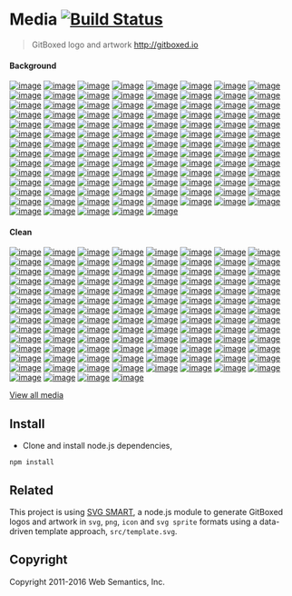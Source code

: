 # Media [![Build Status](https://travis-ci.org/gitboxed/media.svg?branch=master)](https://travis-ci.org/gitboxed/media)
> GitBoxed logo and artwork http://gitboxed.io

#### Background

[![image](https://raw.githubusercontent.com/gitboxed/media/gh-pages/assets/png/logo-3d-2dcube-bg-full-cornflowerblue-w500.png)](http://gitboxed.io)
[![image](https://raw.githubusercontent.com/gitboxed/media/gh-pages/assets/png/logo-3d-2dcube-bg-full-black-w500.png)](http://gitboxed.io)
[![image](https://raw.githubusercontent.com/gitboxed/media/gh-pages/assets/png/logo-3d-2dcube-bg-full-cornflowerblue-w500.png)](http://gitboxed.io)
[![image](https://raw.githubusercontent.com/gitboxed/media/gh-pages/assets/png/logo-3d-2dcube-bg-full-heliotrope-w500.png)](http://gitboxed.io)
[![image](https://raw.githubusercontent.com/gitboxed/media/gh-pages/assets/png/logo-3d-2dcube-bg-full-lavendermagenta-w500.png)](http://gitboxed.io)
[![image](https://raw.githubusercontent.com/gitboxed/media/gh-pages/assets/png/logo-3d-2dcube-bg-full-pictonblue-w500.png)](http://gitboxed.io)
[![image](https://raw.githubusercontent.com/gitboxed/media/gh-pages/assets/png/logo-3d-2dcube-bg-full-regentgray-w500.png)](http://gitboxed.io)
[![image](https://raw.githubusercontent.com/gitboxed/media/gh-pages/assets/png/logo-3d-2dcube-bg-full-tangerine-w500.png)](http://gitboxed.io)
[![image](https://raw.githubusercontent.com/gitboxed/media/gh-pages/assets/png/logo-3d-2dcube-bg-full-tundora-w500.png)](http://gitboxed.io)
[![image](https://raw.githubusercontent.com/gitboxed/media/gh-pages/assets/png/logo-3d-2dcube-bg-full-turquoiseblue-w500.png)](http://gitboxed.io)
[![image](https://raw.githubusercontent.com/gitboxed/media/gh-pages/assets/png/logo-3d-3dcube-bg-full-black-w500.png)](http://gitboxed.io)
[![image](https://raw.githubusercontent.com/gitboxed/media/gh-pages/assets/png/logo-3d-3dcube-bg-full-cornflowerblue-w500.png)](http://gitboxed.io)
[![image](https://raw.githubusercontent.com/gitboxed/media/gh-pages/assets/png/logo-3d-3dcube-bg-full-heliotrope-w500.png)](http://gitboxed.io)
[![image](https://raw.githubusercontent.com/gitboxed/media/gh-pages/assets/png/logo-3d-3dcube-bg-full-lavendermagenta-w500.png)](http://gitboxed.io)
[![image](https://raw.githubusercontent.com/gitboxed/media/gh-pages/assets/png/logo-3d-3dcube-bg-full-pictonblue-w500.png)](http://gitboxed.io)
[![image](https://raw.githubusercontent.com/gitboxed/media/gh-pages/assets/png/logo-3d-3dcube-bg-full-regentgray-w500.png)](http://gitboxed.io)
[![image](https://raw.githubusercontent.com/gitboxed/media/gh-pages/assets/png/logo-3d-3dcube-bg-full-tangerine-w500.png)](http://gitboxed.io)
[![image](https://raw.githubusercontent.com/gitboxed/media/gh-pages/assets/png/logo-3d-3dcube-bg-full-tundora-w500.png)](http://gitboxed.io)
[![image](https://raw.githubusercontent.com/gitboxed/media/gh-pages/assets/png/logo-3d-3dcube-bg-full-turquoiseblue-w500.png)](http://gitboxed.io)
[![image](https://raw.githubusercontent.com/gitboxed/media/gh-pages/assets/png/logo-3d-boxed-bg-full-black-w500.png)](http://gitboxed.io)
[![image](https://raw.githubusercontent.com/gitboxed/media/gh-pages/assets/png/logo-3d-boxed-bg-full-cornflowerblue-w500.png)](http://gitboxed.io)
[![image](https://raw.githubusercontent.com/gitboxed/media/gh-pages/assets/png/logo-3d-boxed-bg-full-heliotrope-w500.png)](http://gitboxed.io)
[![image](https://raw.githubusercontent.com/gitboxed/media/gh-pages/assets/png/logo-3d-boxed-bg-full-lavendermagenta-w500.png)](http://gitboxed.io)
[![image](https://raw.githubusercontent.com/gitboxed/media/gh-pages/assets/png/logo-3d-boxed-bg-full-pictonblue-w500.png)](http://gitboxed.io)
[![image](https://raw.githubusercontent.com/gitboxed/media/gh-pages/assets/png/logo-3d-boxed-bg-full-regentgray-w500.png)](http://gitboxed.io)
[![image](https://raw.githubusercontent.com/gitboxed/media/gh-pages/assets/png/logo-3d-boxed-bg-full-tangerine-w500.png)](http://gitboxed.io)
[![image](https://raw.githubusercontent.com/gitboxed/media/gh-pages/assets/png/logo-3d-boxed-bg-full-tundora-w500.png)](http://gitboxed.io)
[![image](https://raw.githubusercontent.com/gitboxed/media/gh-pages/assets/png/logo-3d-boxed-bg-full-turquoiseblue-w500.png)](http://gitboxed.io)
[![image](https://raw.githubusercontent.com/gitboxed/media/gh-pages/assets/png/logo-3d-circled-bg-full-black-w500.png)](http://gitboxed.io)
[![image](https://raw.githubusercontent.com/gitboxed/media/gh-pages/assets/png/logo-3d-circled-bg-full-cornflowerblue-w500.png)](http://gitboxed.io)
[![image](https://raw.githubusercontent.com/gitboxed/media/gh-pages/assets/png/logo-3d-circled-bg-full-heliotrope-w500.png)](http://gitboxed.io)
[![image](https://raw.githubusercontent.com/gitboxed/media/gh-pages/assets/png/logo-3d-circled-bg-full-lavendermagenta-w500.png)](http://gitboxed.io)
[![image](https://raw.githubusercontent.com/gitboxed/media/gh-pages/assets/png/logo-3d-circled-bg-full-pictonblue-w500.png)](http://gitboxed.io)
[![image](https://raw.githubusercontent.com/gitboxed/media/gh-pages/assets/png/logo-3d-circled-bg-full-regentgray-w500.png)](http://gitboxed.io)
[![image](https://raw.githubusercontent.com/gitboxed/media/gh-pages/assets/png/logo-3d-circled-bg-full-tangerine-w500.png)](http://gitboxed.io)
[![image](https://raw.githubusercontent.com/gitboxed/media/gh-pages/assets/png/logo-3d-circled-bg-full-tundora-w500.png)](http://gitboxed.io)
[![image](https://raw.githubusercontent.com/gitboxed/media/gh-pages/assets/png/logo-3d-circled-bg-full-turquoiseblue-w500.png)](http://gitboxed.io)
[![image](https://raw.githubusercontent.com/gitboxed/media/gh-pages/assets/png/logo-3d-cubed-bg-full-black-w500.png)](http://gitboxed.io)
[![image](https://raw.githubusercontent.com/gitboxed/media/gh-pages/assets/png/logo-3d-cubed-bg-full-cornflowerblue-w500.png)](http://gitboxed.io)
[![image](https://raw.githubusercontent.com/gitboxed/media/gh-pages/assets/png/logo-3d-cubed-bg-full-heliotrope-w500.png)](http://gitboxed.io)
[![image](https://raw.githubusercontent.com/gitboxed/media/gh-pages/assets/png/logo-3d-cubed-bg-full-lavendermagenta-w500.png)](http://gitboxed.io)
[![image](https://raw.githubusercontent.com/gitboxed/media/gh-pages/assets/png/logo-3d-cubed-bg-full-pictonblue-w500.png)](http://gitboxed.io)
[![image](https://raw.githubusercontent.com/gitboxed/media/gh-pages/assets/png/logo-3d-cubed-bg-full-regentgray-w500.png)](http://gitboxed.io)
[![image](https://raw.githubusercontent.com/gitboxed/media/gh-pages/assets/png/logo-3d-cubed-bg-full-tangerine-w500.png)](http://gitboxed.io)
[![image](https://raw.githubusercontent.com/gitboxed/media/gh-pages/assets/png/logo-3d-cubed-bg-full-tundora-w500.png)](http://gitboxed.io)
[![image](https://raw.githubusercontent.com/gitboxed/media/gh-pages/assets/png/logo-3d-cubed-bg-full-turquoiseblue-w500.png)](http://gitboxed.io)
[![image](https://raw.githubusercontent.com/gitboxed/media/gh-pages/assets/png/logo-3d-tapped-bg-full-black-w500.png)](http://gitboxed.io)
[![image](https://raw.githubusercontent.com/gitboxed/media/gh-pages/assets/png/logo-3d-tapped-bg-full-cornflowerblue-w500.png)](http://gitboxed.io)
[![image](https://raw.githubusercontent.com/gitboxed/media/gh-pages/assets/png/logo-3d-tapped-bg-full-heliotrope-w500.png)](http://gitboxed.io)
[![image](https://raw.githubusercontent.com/gitboxed/media/gh-pages/assets/png/logo-3d-tapped-bg-full-lavendermagenta-w500.png)](http://gitboxed.io)
[![image](https://raw.githubusercontent.com/gitboxed/media/gh-pages/assets/png/logo-3d-tapped-bg-full-pictonblue-w500.png)](http://gitboxed.io)
[![image](https://raw.githubusercontent.com/gitboxed/media/gh-pages/assets/png/logo-3d-tapped-bg-full-regentgray-w500.png)](http://gitboxed.io)
[![image](https://raw.githubusercontent.com/gitboxed/media/gh-pages/assets/png/logo-3d-tapped-bg-full-tangerine-w500.png)](http://gitboxed.io)
[![image](https://raw.githubusercontent.com/gitboxed/media/gh-pages/assets/png/logo-3d-tapped-bg-full-tundora-w500.png)](http://gitboxed.io)
[![image](https://raw.githubusercontent.com/gitboxed/media/gh-pages/assets/png/logo-3d-tapped-bg-full-turquoiseblue-w500.png)](http://gitboxed.io)
[![image](https://raw.githubusercontent.com/gitboxed/media/gh-pages/assets/png/logo-flat-2dcube-bg-full-black-w500.png)](http://gitboxed.io)
[![image](https://raw.githubusercontent.com/gitboxed/media/gh-pages/assets/png/logo-flat-2dcube-bg-full-cornflowerblue-w500.png)](http://gitboxed.io)
[![image](https://raw.githubusercontent.com/gitboxed/media/gh-pages/assets/png/logo-flat-2dcube-bg-full-heliotrope-w500.png)](http://gitboxed.io)
[![image](https://raw.githubusercontent.com/gitboxed/media/gh-pages/assets/png/logo-flat-2dcube-bg-full-lavendermagenta-w500.png)](http://gitboxed.io)
[![image](https://raw.githubusercontent.com/gitboxed/media/gh-pages/assets/png/logo-flat-2dcube-bg-full-pictonblue-w500.png)](http://gitboxed.io)
[![image](https://raw.githubusercontent.com/gitboxed/media/gh-pages/assets/png/logo-flat-2dcube-bg-full-regentgray-w500.png)](http://gitboxed.io)
[![image](https://raw.githubusercontent.com/gitboxed/media/gh-pages/assets/png/logo-flat-2dcube-bg-full-tangerine-w500.png)](http://gitboxed.io)
[![image](https://raw.githubusercontent.com/gitboxed/media/gh-pages/assets/png/logo-flat-2dcube-bg-full-tundora-w500.png)](http://gitboxed.io)
[![image](https://raw.githubusercontent.com/gitboxed/media/gh-pages/assets/png/logo-flat-2dcube-bg-full-turquoiseblue-w500.png)](http://gitboxed.io)
[![image](https://raw.githubusercontent.com/gitboxed/media/gh-pages/assets/png/logo-flat-3dcube-bg-full-black-w500.png)](http://gitboxed.io)
[![image](https://raw.githubusercontent.com/gitboxed/media/gh-pages/assets/png/logo-flat-3dcube-bg-full-cornflowerblue-w500.png)](http://gitboxed.io)
[![image](https://raw.githubusercontent.com/gitboxed/media/gh-pages/assets/png/logo-flat-3dcube-bg-full-heliotrope-w500.png)](http://gitboxed.io)
[![image](https://raw.githubusercontent.com/gitboxed/media/gh-pages/assets/png/logo-flat-3dcube-bg-full-lavendermagenta-w500.png)](http://gitboxed.io)
[![image](https://raw.githubusercontent.com/gitboxed/media/gh-pages/assets/png/logo-flat-3dcube-bg-full-pictonblue-w500.png)](http://gitboxed.io)
[![image](https://raw.githubusercontent.com/gitboxed/media/gh-pages/assets/png/logo-flat-3dcube-bg-full-regentgray-w500.png)](http://gitboxed.io)
[![image](https://raw.githubusercontent.com/gitboxed/media/gh-pages/assets/png/logo-flat-3dcube-bg-full-tangerine-w500.png)](http://gitboxed.io)
[![image](https://raw.githubusercontent.com/gitboxed/media/gh-pages/assets/png/logo-flat-3dcube-bg-full-tundora-w500.png)](http://gitboxed.io)
[![image](https://raw.githubusercontent.com/gitboxed/media/gh-pages/assets/png/logo-flat-3dcube-bg-full-turquoiseblue-w500.png)](http://gitboxed.io)
[![image](https://raw.githubusercontent.com/gitboxed/media/gh-pages/assets/png/logo-flat-boxed-bg-full-black-w500.png)](http://gitboxed.io)
[![image](https://raw.githubusercontent.com/gitboxed/media/gh-pages/assets/png/logo-flat-boxed-bg-full-cornflowerblue-w500.png)](http://gitboxed.io)
[![image](https://raw.githubusercontent.com/gitboxed/media/gh-pages/assets/png/logo-flat-boxed-bg-full-heliotrope-w500.png)](http://gitboxed.io)
[![image](https://raw.githubusercontent.com/gitboxed/media/gh-pages/assets/png/logo-flat-boxed-bg-full-lavendermagenta-w500.png)](http://gitboxed.io)
[![image](https://raw.githubusercontent.com/gitboxed/media/gh-pages/assets/png/logo-flat-boxed-bg-full-pictonblue-w500.png)](http://gitboxed.io)
[![image](https://raw.githubusercontent.com/gitboxed/media/gh-pages/assets/png/logo-flat-boxed-bg-full-regentgray-w500.png)](http://gitboxed.io)
[![image](https://raw.githubusercontent.com/gitboxed/media/gh-pages/assets/png/logo-flat-boxed-bg-full-tangerine-w500.png)](http://gitboxed.io)
[![image](https://raw.githubusercontent.com/gitboxed/media/gh-pages/assets/png/logo-flat-boxed-bg-full-tundora-w500.png)](http://gitboxed.io)
[![image](https://raw.githubusercontent.com/gitboxed/media/gh-pages/assets/png/logo-flat-boxed-bg-full-turquoiseblue-w500.png)](http://gitboxed.io)
[![image](https://raw.githubusercontent.com/gitboxed/media/gh-pages/assets/png/logo-flat-circled-bg-full-black-w500.png)](http://gitboxed.io)
[![image](https://raw.githubusercontent.com/gitboxed/media/gh-pages/assets/png/logo-flat-circled-bg-full-cornflowerblue-w500.png)](http://gitboxed.io)
[![image](https://raw.githubusercontent.com/gitboxed/media/gh-pages/assets/png/logo-flat-circled-bg-full-heliotrope-w500.png)](http://gitboxed.io)
[![image](https://raw.githubusercontent.com/gitboxed/media/gh-pages/assets/png/logo-flat-circled-bg-full-lavendermagenta-w500.png)](http://gitboxed.io)
[![image](https://raw.githubusercontent.com/gitboxed/media/gh-pages/assets/png/logo-flat-circled-bg-full-pictonblue-w500.png)](http://gitboxed.io)
[![image](https://raw.githubusercontent.com/gitboxed/media/gh-pages/assets/png/logo-flat-circled-bg-full-regentgray-w500.png)](http://gitboxed.io)
[![image](https://raw.githubusercontent.com/gitboxed/media/gh-pages/assets/png/logo-flat-circled-bg-full-tangerine-w500.png)](http://gitboxed.io)
[![image](https://raw.githubusercontent.com/gitboxed/media/gh-pages/assets/png/logo-flat-circled-bg-full-tundora-w500.png)](http://gitboxed.io)
[![image](https://raw.githubusercontent.com/gitboxed/media/gh-pages/assets/png/logo-flat-circled-bg-full-turquoiseblue-w500.png)](http://gitboxed.io)
[![image](https://raw.githubusercontent.com/gitboxed/media/gh-pages/assets/png/logo-flat-cubed-bg-full-black-w500.png)](http://gitboxed.io)
[![image](https://raw.githubusercontent.com/gitboxed/media/gh-pages/assets/png/logo-flat-cubed-bg-full-cornflowerblue-w500.png)](http://gitboxed.io)
[![image](https://raw.githubusercontent.com/gitboxed/media/gh-pages/assets/png/logo-flat-cubed-bg-full-heliotrope-w500.png)](http://gitboxed.io)
[![image](https://raw.githubusercontent.com/gitboxed/media/gh-pages/assets/png/logo-flat-cubed-bg-full-lavendermagenta-w500.png)](http://gitboxed.io)
[![image](https://raw.githubusercontent.com/gitboxed/media/gh-pages/assets/png/logo-flat-cubed-bg-full-pictonblue-w500.png)](http://gitboxed.io)
[![image](https://raw.githubusercontent.com/gitboxed/media/gh-pages/assets/png/logo-flat-cubed-bg-full-regentgray-w500.png)](http://gitboxed.io)
[![image](https://raw.githubusercontent.com/gitboxed/media/gh-pages/assets/png/logo-flat-cubed-bg-full-tangerine-w500.png)](http://gitboxed.io)
[![image](https://raw.githubusercontent.com/gitboxed/media/gh-pages/assets/png/logo-flat-cubed-bg-full-tundora-w500.png)](http://gitboxed.io)
[![image](https://raw.githubusercontent.com/gitboxed/media/gh-pages/assets/png/logo-flat-cubed-bg-full-turquoiseblue-w500.png)](http://gitboxed.io)
[![image](https://raw.githubusercontent.com/gitboxed/media/gh-pages/assets/png/logo-flat-tapped-bg-full-black-w500.png)](http://gitboxed.io)
[![image](https://raw.githubusercontent.com/gitboxed/media/gh-pages/assets/png/logo-flat-tapped-bg-full-cornflowerblue-w500.png)](http://gitboxed.io)
[![image](https://raw.githubusercontent.com/gitboxed/media/gh-pages/assets/png/logo-flat-tapped-bg-full-heliotrope-w500.png)](http://gitboxed.io)
[![image](https://raw.githubusercontent.com/gitboxed/media/gh-pages/assets/png/logo-flat-tapped-bg-full-lavendermagenta-w500.png)](http://gitboxed.io)
[![image](https://raw.githubusercontent.com/gitboxed/media/gh-pages/assets/png/logo-flat-tapped-bg-full-pictonblue-w500.png)](http://gitboxed.io)
[![image](https://raw.githubusercontent.com/gitboxed/media/gh-pages/assets/png/logo-flat-tapped-bg-full-regentgray-w500.png)](http://gitboxed.io)
[![image](https://raw.githubusercontent.com/gitboxed/media/gh-pages/assets/png/logo-flat-tapped-bg-full-tangerine-w500.png)](http://gitboxed.io)
[![image](https://raw.githubusercontent.com/gitboxed/media/gh-pages/assets/png/logo-flat-tapped-bg-full-tundora-w500.png)](http://gitboxed.io)
[![image](https://raw.githubusercontent.com/gitboxed/media/gh-pages/assets/png/logo-flat-tapped-bg-full-turquoiseblue-w500.png)](http://gitboxed.io)

#### Clean

[![image](https://raw.githubusercontent.com/gitboxed/media/gh-pages/assets/png/logo-3d-2dcube-full-black-w500.png)](http://gitboxed.io)
[![image](https://raw.githubusercontent.com/gitboxed/media/gh-pages/assets/png/logo-3d-2dcube-full-cornflowerblue-w500.png)](http://gitboxed.io)
[![image](https://raw.githubusercontent.com/gitboxed/media/gh-pages/assets/png/logo-3d-2dcube-full-heliotrope-w500.png)](http://gitboxed.io)
[![image](https://raw.githubusercontent.com/gitboxed/media/gh-pages/assets/png/logo-3d-2dcube-full-lavendermagenta-w500.png)](http://gitboxed.io)
[![image](https://raw.githubusercontent.com/gitboxed/media/gh-pages/assets/png/logo-3d-2dcube-full-pictonblue-w500.png)](http://gitboxed.io)
[![image](https://raw.githubusercontent.com/gitboxed/media/gh-pages/assets/png/logo-3d-2dcube-full-regentgray-w500.png)](http://gitboxed.io)
[![image](https://raw.githubusercontent.com/gitboxed/media/gh-pages/assets/png/logo-3d-2dcube-full-tangerine-w500.png)](http://gitboxed.io)
[![image](https://raw.githubusercontent.com/gitboxed/media/gh-pages/assets/png/logo-3d-2dcube-full-tundora-w500.png)](http://gitboxed.io)
[![image](https://raw.githubusercontent.com/gitboxed/media/gh-pages/assets/png/logo-3d-2dcube-full-turquoiseblue-w500.png)](http://gitboxed.io)
[![image](https://raw.githubusercontent.com/gitboxed/media/gh-pages/assets/png/logo-3d-3dcube-full-black-w500.png)](http://gitboxed.io)
[![image](https://raw.githubusercontent.com/gitboxed/media/gh-pages/assets/png/logo-3d-3dcube-full-cornflowerblue-w500.png)](http://gitboxed.io)
[![image](https://raw.githubusercontent.com/gitboxed/media/gh-pages/assets/png/logo-3d-3dcube-full-heliotrope-w500.png)](http://gitboxed.io)
[![image](https://raw.githubusercontent.com/gitboxed/media/gh-pages/assets/png/logo-3d-3dcube-full-lavendermagenta-w500.png)](http://gitboxed.io)
[![image](https://raw.githubusercontent.com/gitboxed/media/gh-pages/assets/png/logo-3d-3dcube-full-pictonblue-w500.png)](http://gitboxed.io)
[![image](https://raw.githubusercontent.com/gitboxed/media/gh-pages/assets/png/logo-3d-3dcube-full-regentgray-w500.png)](http://gitboxed.io)
[![image](https://raw.githubusercontent.com/gitboxed/media/gh-pages/assets/png/logo-3d-3dcube-full-tangerine-w500.png)](http://gitboxed.io)
[![image](https://raw.githubusercontent.com/gitboxed/media/gh-pages/assets/png/logo-3d-3dcube-full-tundora-w500.png)](http://gitboxed.io)
[![image](https://raw.githubusercontent.com/gitboxed/media/gh-pages/assets/png/logo-3d-3dcube-full-turquoiseblue-w500.png)](http://gitboxed.io)
[![image](https://raw.githubusercontent.com/gitboxed/media/gh-pages/assets/png/logo-3d-boxed-full-black-w500.png)](http://gitboxed.io)
[![image](https://raw.githubusercontent.com/gitboxed/media/gh-pages/assets/png/logo-3d-boxed-full-cornflowerblue-w500.png)](http://gitboxed.io)
[![image](https://raw.githubusercontent.com/gitboxed/media/gh-pages/assets/png/logo-3d-boxed-full-heliotrope-w500.png)](http://gitboxed.io)
[![image](https://raw.githubusercontent.com/gitboxed/media/gh-pages/assets/png/logo-3d-boxed-full-lavendermagenta-w500.png)](http://gitboxed.io)
[![image](https://raw.githubusercontent.com/gitboxed/media/gh-pages/assets/png/logo-3d-boxed-full-pictonblue-w500.png)](http://gitboxed.io)
[![image](https://raw.githubusercontent.com/gitboxed/media/gh-pages/assets/png/logo-3d-boxed-full-regentgray-w500.png)](http://gitboxed.io)
[![image](https://raw.githubusercontent.com/gitboxed/media/gh-pages/assets/png/logo-3d-boxed-full-tangerine-w500.png)](http://gitboxed.io)
[![image](https://raw.githubusercontent.com/gitboxed/media/gh-pages/assets/png/logo-3d-boxed-full-tundora-w500.png)](http://gitboxed.io)
[![image](https://raw.githubusercontent.com/gitboxed/media/gh-pages/assets/png/logo-3d-boxed-full-turquoiseblue-w500.png)](http://gitboxed.io)
[![image](https://raw.githubusercontent.com/gitboxed/media/gh-pages/assets/png/logo-3d-circled-full-black-w500.png)](http://gitboxed.io)
[![image](https://raw.githubusercontent.com/gitboxed/media/gh-pages/assets/png/logo-3d-circled-full-cornflowerblue-w500.png)](http://gitboxed.io)
[![image](https://raw.githubusercontent.com/gitboxed/media/gh-pages/assets/png/logo-3d-circled-full-heliotrope-w500.png)](http://gitboxed.io)
[![image](https://raw.githubusercontent.com/gitboxed/media/gh-pages/assets/png/logo-3d-circled-full-lavendermagenta-w500.png)](http://gitboxed.io)
[![image](https://raw.githubusercontent.com/gitboxed/media/gh-pages/assets/png/logo-3d-circled-full-pictonblue-w500.png)](http://gitboxed.io)
[![image](https://raw.githubusercontent.com/gitboxed/media/gh-pages/assets/png/logo-3d-circled-full-regentgray-w500.png)](http://gitboxed.io)
[![image](https://raw.githubusercontent.com/gitboxed/media/gh-pages/assets/png/logo-3d-circled-full-tangerine-w500.png)](http://gitboxed.io)
[![image](https://raw.githubusercontent.com/gitboxed/media/gh-pages/assets/png/logo-3d-circled-full-tundora-w500.png)](http://gitboxed.io)
[![image](https://raw.githubusercontent.com/gitboxed/media/gh-pages/assets/png/logo-3d-circled-full-turquoiseblue-w500.png)](http://gitboxed.io)
[![image](https://raw.githubusercontent.com/gitboxed/media/gh-pages/assets/png/logo-3d-cubed-full-black-w500.png)](http://gitboxed.io)
[![image](https://raw.githubusercontent.com/gitboxed/media/gh-pages/assets/png/logo-3d-cubed-full-cornflowerblue-w500.png)](http://gitboxed.io)
[![image](https://raw.githubusercontent.com/gitboxed/media/gh-pages/assets/png/logo-3d-cubed-full-heliotrope-w500.png)](http://gitboxed.io)
[![image](https://raw.githubusercontent.com/gitboxed/media/gh-pages/assets/png/logo-3d-cubed-full-lavendermagenta-w500.png)](http://gitboxed.io)
[![image](https://raw.githubusercontent.com/gitboxed/media/gh-pages/assets/png/logo-3d-cubed-full-pictonblue-w500.png)](http://gitboxed.io)
[![image](https://raw.githubusercontent.com/gitboxed/media/gh-pages/assets/png/logo-3d-cubed-full-regentgray-w500.png)](http://gitboxed.io)
[![image](https://raw.githubusercontent.com/gitboxed/media/gh-pages/assets/png/logo-3d-cubed-full-tangerine-w500.png)](http://gitboxed.io)
[![image](https://raw.githubusercontent.com/gitboxed/media/gh-pages/assets/png/logo-3d-cubed-full-tundora-w500.png)](http://gitboxed.io)
[![image](https://raw.githubusercontent.com/gitboxed/media/gh-pages/assets/png/logo-3d-cubed-full-turquoiseblue-w500.png)](http://gitboxed.io)
[![image](https://raw.githubusercontent.com/gitboxed/media/gh-pages/assets/png/logo-3d-tapped-full-black-w500.png)](http://gitboxed.io)
[![image](https://raw.githubusercontent.com/gitboxed/media/gh-pages/assets/png/logo-3d-tapped-full-cornflowerblue-w500.png)](http://gitboxed.io)
[![image](https://raw.githubusercontent.com/gitboxed/media/gh-pages/assets/png/logo-3d-tapped-full-heliotrope-w500.png)](http://gitboxed.io)
[![image](https://raw.githubusercontent.com/gitboxed/media/gh-pages/assets/png/logo-3d-tapped-full-lavendermagenta-w500.png)](http://gitboxed.io)
[![image](https://raw.githubusercontent.com/gitboxed/media/gh-pages/assets/png/logo-3d-tapped-full-pictonblue-w500.png)](http://gitboxed.io)
[![image](https://raw.githubusercontent.com/gitboxed/media/gh-pages/assets/png/logo-3d-tapped-full-regentgray-w500.png)](http://gitboxed.io)
[![image](https://raw.githubusercontent.com/gitboxed/media/gh-pages/assets/png/logo-3d-tapped-full-tangerine-w500.png)](http://gitboxed.io)
[![image](https://raw.githubusercontent.com/gitboxed/media/gh-pages/assets/png/logo-3d-tapped-full-tundora-w500.png)](http://gitboxed.io)
[![image](https://raw.githubusercontent.com/gitboxed/media/gh-pages/assets/png/logo-3d-tapped-full-turquoiseblue-w500.png)](http://gitboxed.io)
[![image](https://raw.githubusercontent.com/gitboxed/media/gh-pages/assets/png/logo-flat-2dcube-full-black-w500.png)](http://gitboxed.io)
[![image](https://raw.githubusercontent.com/gitboxed/media/gh-pages/assets/png/logo-flat-2dcube-full-cornflowerblue-w500.png)](http://gitboxed.io)
[![image](https://raw.githubusercontent.com/gitboxed/media/gh-pages/assets/png/logo-flat-2dcube-full-heliotrope-w500.png)](http://gitboxed.io)
[![image](https://raw.githubusercontent.com/gitboxed/media/gh-pages/assets/png/logo-flat-2dcube-full-lavendermagenta-w500.png)](http://gitboxed.io)
[![image](https://raw.githubusercontent.com/gitboxed/media/gh-pages/assets/png/logo-flat-2dcube-full-pictonblue-w500.png)](http://gitboxed.io)
[![image](https://raw.githubusercontent.com/gitboxed/media/gh-pages/assets/png/logo-flat-2dcube-full-regentgray-w500.png)](http://gitboxed.io)
[![image](https://raw.githubusercontent.com/gitboxed/media/gh-pages/assets/png/logo-flat-2dcube-full-tangerine-w500.png)](http://gitboxed.io)
[![image](https://raw.githubusercontent.com/gitboxed/media/gh-pages/assets/png/logo-flat-2dcube-full-tundora-w500.png)](http://gitboxed.io)
[![image](https://raw.githubusercontent.com/gitboxed/media/gh-pages/assets/png/logo-flat-2dcube-full-turquoiseblue-w500.png)](http://gitboxed.io)
[![image](https://raw.githubusercontent.com/gitboxed/media/gh-pages/assets/png/logo-flat-3dcube-full-black-w500.png)](http://gitboxed.io)
[![image](https://raw.githubusercontent.com/gitboxed/media/gh-pages/assets/png/logo-flat-3dcube-full-cornflowerblue-w500.png)](http://gitboxed.io)
[![image](https://raw.githubusercontent.com/gitboxed/media/gh-pages/assets/png/logo-flat-3dcube-full-heliotrope-w500.png)](http://gitboxed.io)
[![image](https://raw.githubusercontent.com/gitboxed/media/gh-pages/assets/png/logo-flat-3dcube-full-lavendermagenta-w500.png)](http://gitboxed.io)
[![image](https://raw.githubusercontent.com/gitboxed/media/gh-pages/assets/png/logo-flat-3dcube-full-pictonblue-w500.png)](http://gitboxed.io)
[![image](https://raw.githubusercontent.com/gitboxed/media/gh-pages/assets/png/logo-flat-3dcube-full-regentgray-w500.png)](http://gitboxed.io)
[![image](https://raw.githubusercontent.com/gitboxed/media/gh-pages/assets/png/logo-flat-3dcube-full-tangerine-w500.png)](http://gitboxed.io)
[![image](https://raw.githubusercontent.com/gitboxed/media/gh-pages/assets/png/logo-flat-3dcube-full-tundora-w500.png)](http://gitboxed.io)
[![image](https://raw.githubusercontent.com/gitboxed/media/gh-pages/assets/png/logo-flat-3dcube-full-turquoiseblue-w500.png)](http://gitboxed.io)
[![image](https://raw.githubusercontent.com/gitboxed/media/gh-pages/assets/png/logo-flat-boxed-full-black-w500.png)](http://gitboxed.io)
[![image](https://raw.githubusercontent.com/gitboxed/media/gh-pages/assets/png/logo-flat-boxed-full-cornflowerblue-w500.png)](http://gitboxed.io)
[![image](https://raw.githubusercontent.com/gitboxed/media/gh-pages/assets/png/logo-flat-boxed-full-heliotrope-w500.png)](http://gitboxed.io)
[![image](https://raw.githubusercontent.com/gitboxed/media/gh-pages/assets/png/logo-flat-boxed-full-lavendermagenta-w500.png)](http://gitboxed.io)
[![image](https://raw.githubusercontent.com/gitboxed/media/gh-pages/assets/png/logo-flat-boxed-full-pictonblue-w500.png)](http://gitboxed.io)
[![image](https://raw.githubusercontent.com/gitboxed/media/gh-pages/assets/png/logo-flat-boxed-full-regentgray-w500.png)](http://gitboxed.io)
[![image](https://raw.githubusercontent.com/gitboxed/media/gh-pages/assets/png/logo-flat-boxed-full-tangerine-w500.png)](http://gitboxed.io)
[![image](https://raw.githubusercontent.com/gitboxed/media/gh-pages/assets/png/logo-flat-boxed-full-tundora-w500.png)](http://gitboxed.io)
[![image](https://raw.githubusercontent.com/gitboxed/media/gh-pages/assets/png/logo-flat-boxed-full-turquoiseblue-w500.png)](http://gitboxed.io)
[![image](https://raw.githubusercontent.com/gitboxed/media/gh-pages/assets/png/logo-flat-circled-full-black-w500.png)](http://gitboxed.io)
[![image](https://raw.githubusercontent.com/gitboxed/media/gh-pages/assets/png/logo-flat-circled-full-cornflowerblue-w500.png)](http://gitboxed.io)
[![image](https://raw.githubusercontent.com/gitboxed/media/gh-pages/assets/png/logo-flat-circled-full-heliotrope-w500.png)](http://gitboxed.io)
[![image](https://raw.githubusercontent.com/gitboxed/media/gh-pages/assets/png/logo-flat-circled-full-lavendermagenta-w500.png)](http://gitboxed.io)
[![image](https://raw.githubusercontent.com/gitboxed/media/gh-pages/assets/png/logo-flat-circled-full-pictonblue-w500.png)](http://gitboxed.io)
[![image](https://raw.githubusercontent.com/gitboxed/media/gh-pages/assets/png/logo-flat-circled-full-regentgray-w500.png)](http://gitboxed.io)
[![image](https://raw.githubusercontent.com/gitboxed/media/gh-pages/assets/png/logo-flat-circled-full-tangerine-w500.png)](http://gitboxed.io)
[![image](https://raw.githubusercontent.com/gitboxed/media/gh-pages/assets/png/logo-flat-circled-full-tundora-w500.png)](http://gitboxed.io)
[![image](https://raw.githubusercontent.com/gitboxed/media/gh-pages/assets/png/logo-flat-circled-full-turquoiseblue-w500.png)](http://gitboxed.io)
[![image](https://raw.githubusercontent.com/gitboxed/media/gh-pages/assets/png/logo-flat-cubed-full-black-w500.png)](http://gitboxed.io)
[![image](https://raw.githubusercontent.com/gitboxed/media/gh-pages/assets/png/logo-flat-cubed-full-cornflowerblue-w500.png)](http://gitboxed.io)
[![image](https://raw.githubusercontent.com/gitboxed/media/gh-pages/assets/png/logo-flat-cubed-full-heliotrope-w500.png)](http://gitboxed.io)
[![image](https://raw.githubusercontent.com/gitboxed/media/gh-pages/assets/png/logo-flat-cubed-full-lavendermagenta-w500.png)](http://gitboxed.io)
[![image](https://raw.githubusercontent.com/gitboxed/media/gh-pages/assets/png/logo-flat-cubed-full-pictonblue-w500.png)](http://gitboxed.io)
[![image](https://raw.githubusercontent.com/gitboxed/media/gh-pages/assets/png/logo-flat-cubed-full-regentgray-w500.png)](http://gitboxed.io)
[![image](https://raw.githubusercontent.com/gitboxed/media/gh-pages/assets/png/logo-flat-cubed-full-tangerine-w500.png)](http://gitboxed.io)
[![image](https://raw.githubusercontent.com/gitboxed/media/gh-pages/assets/png/logo-flat-cubed-full-tundora-w500.png)](http://gitboxed.io)
[![image](https://raw.githubusercontent.com/gitboxed/media/gh-pages/assets/png/logo-flat-cubed-full-turquoiseblue-w500.png)](http://gitboxed.io)
[![image](https://raw.githubusercontent.com/gitboxed/media/gh-pages/assets/png/logo-flat-tapped-full-black-w500.png)](http://gitboxed.io)
[![image](https://raw.githubusercontent.com/gitboxed/media/gh-pages/assets/png/logo-flat-tapped-full-cornflowerblue-w500.png)](http://gitboxed.io)
[![image](https://raw.githubusercontent.com/gitboxed/media/gh-pages/assets/png/logo-flat-tapped-full-heliotrope-w500.png)](http://gitboxed.io)
[![image](https://raw.githubusercontent.com/gitboxed/media/gh-pages/assets/png/logo-flat-tapped-full-lavendermagenta-w500.png)](http://gitboxed.io)
[![image](https://raw.githubusercontent.com/gitboxed/media/gh-pages/assets/png/logo-flat-tapped-full-pictonblue-w500.png)](http://gitboxed.io)
[![image](https://raw.githubusercontent.com/gitboxed/media/gh-pages/assets/png/logo-flat-tapped-full-regentgray-w500.png)](http://gitboxed.io)
[![image](https://raw.githubusercontent.com/gitboxed/media/gh-pages/assets/png/logo-flat-tapped-full-tangerine-w500.png)](http://gitboxed.io)
[![image](https://raw.githubusercontent.com/gitboxed/media/gh-pages/assets/png/logo-flat-tapped-full-tundora-w500.png)](http://gitboxed.io)
[![image](https://raw.githubusercontent.com/gitboxed/media/gh-pages/assets/png/logo-flat-tapped-full-turquoiseblue-w500.png)](http://gitboxed.io)

[View all media](http://gitboxed.github.io/media/)


## Install

- Clone and install node.js dependencies,

```
npm install
```


## Related

This project is using [SVG SMART](https://github.com/websemantics/svg-smart), a node.js module to generate GitBoxed logos and artwork in `svg`, `png`, `icon` and `svg sprite` formats using a data-driven template approach, `src/template.svg`.


## Copyright

Copyright 2011-2016 Web Semantics, Inc.
